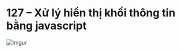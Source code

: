 # 127 –  Xử lý hiển thị khối thông tin bằng javascript

![Imgur](https://i.imgur.com/GMw4li6.png)   